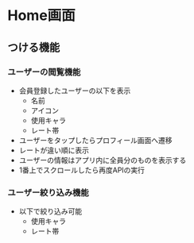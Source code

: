 # Home画面

## つける機能

### ユーザーの閲覧機能

- 会員登録したユーザーの以下を表示
  - 名前
  - アイコン
  - 使用キャラ
  - レート帯
- ユーザーをタップしたらプロフィール画面へ遷移
- レートが違い順に表示
- ユーザーの情報はアプリ内に全員分のものを表示する
- 1番上でスクロールしたら再度APIの実行

### ユーザー絞り込み機能

- 以下で絞り込み可能
  - 使用キャラ
  - レート帯
